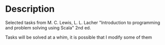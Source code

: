 # Description

Selected tasks from M. C. Lewis, L. L. Lacher "Introduction to programming and problem solving using Scala" 2nd ed.

Tasks will be solved at a whim, it is possible that I modify some of them
